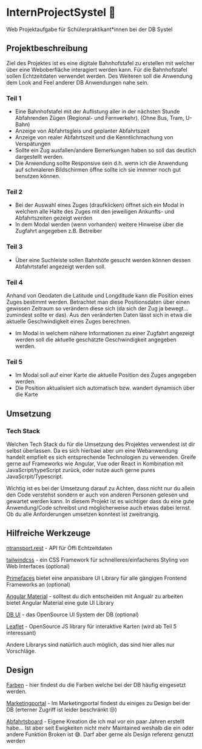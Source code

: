 # InternProjectSystel 🚄
Web Projektaufgabe für Schülerpraktikant*innen bei der DB Systel

## Projektbeschreibung
Ziel des Projektes ist es eine digitale Bahnhofstafel zu erstellen mit welcher über eine Weboberfläche interagiert werden kann.
Für die Bahnhofstafel sollen Echtzeitdaten verwendet werden. Des Weiteren soll die Anwendung dem Look and Feel anderer DB Anwendungen nahe sein.

### Teil 1
- Eine Bahnhofstafel mit der Auflistung aller in der nächsten Stunde Abfahrenden Zügen (Regional- und Fernverkehr). (Ohne Bus, Tram, U-Bahn)
- Anzeige von Abfahrtsgleis und geplanter Abfahrtszeit
- Anzeige von realer Abfahrtszeit und die Kenntlichmachung von Verspätungen
- Sollte ein Zug ausfallen/andere Bemerkungen haben so soll das deutlich dargestellt werden.
- Die Anwendung sollte Responsive sein d.h. wenn ich die Anwendung auf schmaleren Bildschirmen öffne sollte ich sie immmer noch gut benutzen können.

### Teil 2
- Bei der Auswahl eines Zuges (draufklicken) öffnet sich ein Modal in welchem alle Halte des Zuges mit den jeweiligen Ankunfts- und Abfahrtszeiten gezeigt werden
- In dem Modal werden (wenn vorhanden) weitere Hinweise über die Zugfahrt angegeben z.B. Betreiber

### Teil 3
- Über eine Suchleiste sollen Bahnhöfe gesucht werden können dessen Abfahrtstafel angezeigt werden soll.

### Teil 4
Anhand von Geodaten die Latitude und Longditude kann die Position eines Zuges bestimmt werden. Betrachtet man diese Positionsdaten über einen gewissen Zeitraum so verändern diese sich (da sich der Zug ja bewegt... zumindest sollte er das).
Aus den veränderten Daten lässt sich in etwa die aktuelle Geschwindigkeit eines Zuges berechnen.

- Im Modal in welchem nähere Informationen zu einer Zugfahrt angezeigt werden soll die aktuelle geschätzte Geschwindigkeit angegeben werden.

### Teil 5
- Im Modal soll auf einer Karte die aktuelle Position des Zuges angegeben werden.
- Die Position aktualisiert sich automatisch bzw. wandert dynamisch über die Karte

## Umsetzung

### Tech Stack
Welchen Tech Stack du für die Umsetzung des Projektes verwendest ist dir selbst überlassen. Da es sich hierbaei aber um eine Webanwendung handelt empfielt es sich entsprechende Technologien zu verwenden.
Greife gerne auf Frameworks wie Angular, Vue oder React in Kombination mit JavaScript/typeScript zurück, oder nutze auch gerne pures JavaScrpit/Typescript.

Wichtig ist es bei der Umsetzung darauf zu Achten, dass nicht nur du allein den Code verstehst sondern er auch von anderen Personen gelesen und gewartet werden kann.
In diesem Projekt ist es wichtiger dass du eine gute Anwendung/Code schreibst und möglicherweise auch etwas dabei lernst. Ob du alle Anforderungen umsetzen konntest ist zweitrangig.

## Hilfreiche Werkzeuge
[ntransport.rest](https://transport.rest/) - API für Öffi Echtzeitdaten

[tailwindcss](https://tailwindcss.com/) - ein CSS Framework für schnelleres/einfacheres Styling von Web Interfaces (optional)

[Primefaces](https://www.primefaces.org/) bietet eine anpassbare UI Library für alle gängigen Frontend Frameworks an (optional)

[Angular Material](https://material.angular.io/) - solltest du dich entscheiden mit Angualr zu arbeiten bietet Angular Material eine gute UI Library

[DB UI](https://db-ui.github.io/) - das OpenSource UI System der DB (optional)

[Leaflet](https://leafletjs.com/) - OpenSource JS library für interaktive Karten (wird ab Teil 5 interessant)

Andere Librarys sind natürlich auch möglich, das sind hier alles nur Vorschläge.

## Design

[Farben](https://marketingportal.extranet.deutschebahn.com/marketingportal/Marke-und-Design/Basiselemente/Farbe#) - hier findest du die Farben welche bei der DB häufig eingesetzt werden.

[Marketingportal](https://marketingportal.extranet.deutschebahn.com/marketingportal) - Im Marketingportal findest du einiges zu Design bei der DB (erterner Zugriff ist leider beschränkt 😒)

[Abfahrtsboard](https://digital-board-official.vercel.app/) - Eigene Kreation die ich mal vor ein paar Jahren erstellt habe... Ist aber seit Ewigkeiten nicht mehr Maintained weshalb die ein oder andere Funktion Broken ist 😅. Darf aber gerne als Design referenz genutzt werden
